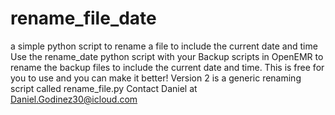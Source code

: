 # rename_file_date
a simple python script to rename a file to include the current date and time
Use the rename_date python script with your Backup scripts in OpenEMR to rename the backup files to include the current date and time.
This is free for you to use and you can make it better!
Version 2 is a generic renaming script called rename_file.py
Contact Daniel at Daniel.Godinez30@icloud.com


